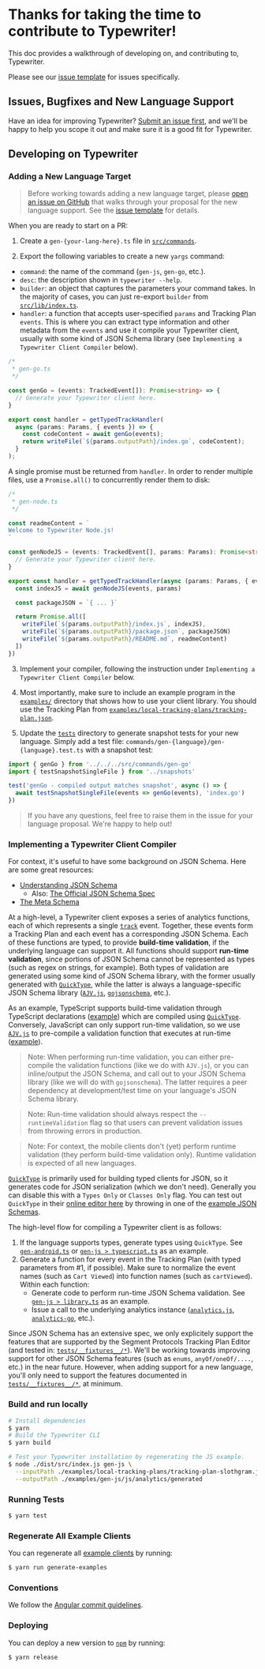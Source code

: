 # Thanks for taking the time to contribute to Typewriter!

This doc provides a walkthrough of developing on, and contributing to, Typewriter.

Please see our [issue template](ISSUE_TEMPLATE.md) for issues specifically.

## Issues, Bugfixes and New Language Support

Have an idea for improving Typewriter? [Submit an issue first](https://github.com/segmentio/typewriter/issues/new), and we'll be happy to help
you scope it out and make sure it is a good fit for Typewriter.

## Developing on Typewriter

### Adding a New Language Target

> Before working towards adding a new language target, please [open an issue on GitHub](https://github.com/segmentio/typewriter/issues/new) that walks through your proposal for the new language support. See the [issue template](ISSUE_TEMPLATE.md) for details.

When you are ready to start on a PR:

1) Create a `gen-{your-lang-here}.ts` file in [`src/commands`](../src/commands).

2) Export the following variables to create a new `yargs` command:
- `command`: the name of the command (`gen-js`, `gen-go`, etc.).
- `desc`: the description shown in `typewriter --help`.
- `builder`: an object that captures the parameters your command takes. In the majority of cases, you can just re-export `builder` from [`src/lib/index.ts`](../src/lib/index.ts).
- `handler`: a function that accepts user-specified `params` and Tracking Plan `events`. This is where you can extract type information and other metadata from the `events` and use it compile your Typewriter client, usually with some kind of JSON Schema library (see `Implementing a Typewriter Client Compiler` below).

```typescript
/*
 * gen-go.ts
 */

const genGo = (events: TrackedEvent[]): Promise<string> => {
  // Generate your Typewriter client here.
}

export const handler = getTypedTrackHandler(
  async (params: Params, { events }) => {
    const codeContent = await genGo(events);
    return writeFile(`${params.outputPath}/index.go`, codeContent);
  }
);
```

A single promise must be returned from `handler`. In order to render multiple files, use a `Promise.all()` to concurrently render them to disk:

```typescript
/*
 * gen-node.ts
 */

const readmeContent = `
Welcome to Typewriter Node.js!
`

const genNodeJS = (events: TrackedEvent[], params: Params): Promise<string> => {
  // Generate your Typewriter client here.
}

export const handler = getTypedTrackHandler(async (params: Params, { events }) => {
  const indexJS = await genNodeJS(events, params)

  const packageJSON = `{ ... }`

  return Promise.all([
    writeFile(`${params.outputPath}/index.js`, indexJS),
    writeFile(`${params.outputPath}/package.json`, packageJSON)
    writeFile(`${params.outputPath}/README.md`, readmeContent)
  ])
})
```

3) Implement your compiler, following the instruction under `Implementing a Typewriter Client Compiler` below.

4) Most importantly, make sure to include an example program in the [`examples/`](../examples) directory that shows how to use your client library. You should use the Tracking Plan from [`examples/local-tracking-plans/tracking-plan.json`](../examples/local-tracking-plans/tracking-plan.json).

5) Update the [`tests`](../tests/commands) directory to generate snapshot tests for your new language. Simply add a test file: `commands/gen-{language}/gen-{language}.test.ts` with a snapshot test:

```js
import { genGo } from '../../../src/commands/gen-go'
import { testSnapshotSingleFile } from '../snapshots'

test('genGo - compiled output matches snapshot', async () => {
  await testSnapshotSingleFile(events => genGo(events), 'index.go')
})
```

> If you have any questions, feel free to raise them in the issue for your language proposal. We're happy to help out!

### Implementing a Typewriter Client Compiler

For context, it's useful to have some background on JSON Schema. Here are some great resources:
- [Understanding JSON Schema](https://json-schema.org/understanding-json-schema/)
  - Also: [The Official JSON Schema Spec](https://json-schema.org/specification.html)
- [The Meta Schema](https://github.com/json-schema-org/json-schema-spec/blob/draft-07/schema.json)

At a high-level, a Typewriter client exposes a series of analytics functions, each of which represents a single [`track`](https://segment.com/docs/spec/track/) event. Together, these events form a Tracking Plan and each event has a corresponding JSON Schema. Each of these functions are typed, to provide **build-time validation**, if the underlying language can support it. All functions should support **run-time validation**, since portions of JSON Schema cannot be represented as types (such as regex on strings, for example). Both types of validation are generated using some kind of JSON Schema library, with the former usually generated with [`QuickType`](https://github.com/quicktype/quicktype), while the latter is always a language-specific JSON Schema library ([`AJV.js`](https://github.com/epoberezkin/ajv), [`gojsonschema`](https://github.com/xeipuuv/gojsonschema), etc.).

As an example, TypeScript supports build-time validation through TypeScript declarations ([example](../examples/gen-js/ts/analytics/generated/index.d.ts)) which are compiled using [`QuickType`](https://github.com/quicktype/quicktype). Conversely, JavaScript can only support run-time validation, so we use [`AJV.js`](https://github.com/epoberezkin/ajv) to pre-compile a validation function that executes at run-time ([example](../examples/gen-js/js/analytics/generated/index.js)).

> Note: When performing run-time validation, you can either pre-compile the validation functions (like we do with `AJV.js`), or you can inline/output the JSON Schema, and call out to your JSON Schema library (like we will do with `gojsonschema`). The latter requires a peer dependency at development/test time on your language's JSON Schema library.

> Note: Run-time validation should always respect the `--runtimeValidation` flag so that users can prevent validation issues from throwing errors in production.

> Note: For context, the mobile clients don't (yet) perform runtime validation (they perform build-time validation only). Runtime validation is expected of all new languages.

[`QuickType`](https://github.com/quicktype/quicktype) is primarily used for building typed clients for JSON, so it generates code for JSON serialization (which we don't need). Generally you can disable this with a `Types Only` or `Classes Only` flag. You can test out `QuickType` in their [online editor here](https://app.quicktype.io/) by throwing in one of the [example JSON Schemas](../examples/local-tracking-plans/tracking-plan.json).

The high-level flow for compiling a Typewriter client is as follows:

1. If the language supports types, generate types using `QuickType`. See [`gen-android.ts`](../src/commands/gen-android.ts) or [`gen-js > typescript.ts`](../src/commands/gen-js/typescript.ts) as an example.
2. Generate a function for every event in the Tracking Plan (with typed parameters from #1, if possible). Make sure to normalize the event names (such as `Cart Viewed`) into function names (such as `cartViewed`). Within each function:
    - Generate code to perform run-time JSON Schema validation. See [`gen-js > library.ts`](../src/commands/gen-js/library.ts) as an example.
    - Issue a call to the underlying analytics instance ([`analytics.js`](https://segment.com/docs/sources/website/analytics.js/), [`analytics-go`](https://segment.com/docs/sources/server/go/), etc.).

Since JSON Schema has an extensive spec, we only explicitely support the features that are supported by the Segment Protocols Tracking Plan Editor (and tested in: [`tests/__fixtures__/*`](../tests/__fixtures__/tracking-plan-fixture.json)). We'll be working towards improving support for other JSON Schema features (such as `enums`, `anyOf/oneOf/....`, etc.) in the near future. However, when adding support for a new language, you'll only need to support the features documented in [`tests/__fixtures__/*`](../tests/__fixtures__/tracking-plan-fixture.json), at minimum.

### Build and run locally

```sh
# Install dependencies
$ yarn
# Build the Typewriter CLI
$ yarn build

# Test your Typewriter installation by regenerating the JS example.
$ node ./dist/src/index.js gen-js \
  --inputPath ./examples/local-tracking-plans/tracking-plan-slothgram.json \
  --outputPath ./examples/gen-js/js/analytics/generated
```

### Running Tests

```sh
$ yarn test
```

### Regenerate All Example Clients

You can regenerate all [example clients](../examples) by running:

```sh
$ yarn run generate-examples
```

### Conventions

We follow the [Angular commit guidelines](https://github.com/angular/angular/blob/22b96b9/CONTRIBUTING.md#-commit-message-guidelines).

### Deploying

You can deploy a new version to [`npm`](https://www.npmjs.com/package/typewriter) by running:

```
$ yarn release
```
